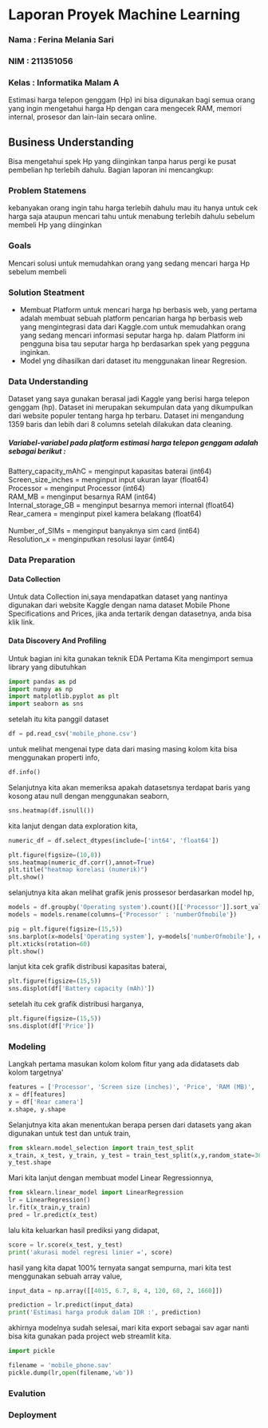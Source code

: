 # Laporan Proyek Machine Learning 
### Nama  : Ferina Melania Sari
### NIM   : 211351056
### Kelas : Informatika Malam A
Estimasi harga telepon genggam (Hp) ini bisa digunakan bagi semua orang yang ingin mengetahui harga Hp dengan cara mengecek RAM, memori internal, prosesor dan lain-lain secara online.

## Business Understanding
Bisa mengetahui spek Hp yang diinginkan tanpa harus pergi ke pusat pembelian hp terlebih dahulu.
Bagian laporan ini mencangkup:

### Problem Statemens
kebanyakan orang ingin tahu harga terlebih dahulu mau itu hanya untuk cek harga saja ataupun mencari tahu untuk menabung terlebih dahulu sebelum membeli Hp yang diinginkan

### Goals
Mencari solusi untuk memudahkan orang yang sedang mencari harga Hp sebelum membeli

### Solution Steatment
- Membuat Platform untuk mencari harga hp berbasis web, yang pertama adalah membuat sebuah platform pencarian harga hp berbasis web yang mengintegrasi data dari Kaggle.com untuk memudahkan orang yang sedang mencari informasi seputar harga hp. dalam Platform ini pengguna bisa tau seputar harga hp berdasarkan spek yang pegguna inginkan.
- Model yng dihasilkan dari dataset itu menggunakan linear Regresion.

### Data Understanding
Dataset yang saya gunakan berasal jadi Kaggle yang berisi harga telepon genggam (hp). Dataset ini merupakan sekumpulan data yang dikumpulkan dari website populer tentang harga hp terbaru. Dataset ini mengandung 1359 baris dan lebih dari 8 columns setelah dilakukan data cleaning.

##### Variabel-variabel pada platform estimasi harga telepon genggam adalah sebagai berikut :
Battery_capacity_mAhC = menginput kapasitas baterai (int64) <br>
Screen_size_inches = menginput input ukuran layar (float64) <br>
Processor = menginput Processor (int64) <br>
RAM_MB = menginput besarnya RAM (int64) <br>
Internal_storage_GB = menginput besarnya memori internal (float64) <br>
Rear_camera = menginput pixel kamera belakang (float64) <br>                       
Number_of_SIMs = menginput banyaknya sim card (int64) <br>
Resolution_x   = menginputkan resolusi layar (int64) <br>

### Data Preparation

#### Data Collection
Untuk data Collection ini,saya mendapatkan dataset yang nantinya digunakan dari website Kaggle dengan nama dataset Mobile Phone Specifications and Prices, jika anda tertarik dengan datasetnya, anda bisa klik link.


#### Data Discovery And Profiling
Untuk bagian ini kita gunakan teknik EDA
Pertama Kita mengimport semua library yang dibutuhkan
```python
import pandas as pd
import numpy as np
import matplotlib.pyplot as plt
import seaborn as sns
```

setelah itu kita panggil dataset
```python
df = pd.read_csv('mobile_phone.csv')
```

untuk melihat mengenai type data dari masing masing kolom kita bisa menggunakan properti info,
```python
df.info()
```

Selanjutnya kita akan memeriksa apakah datasetsnya terdapat baris yang kosong atau null dengan menggunakan seaborn,
```python
sns.heatmap(df.isnull())
```

kita lanjut dengan data exploration kita,
```python
numeric_df = df.select_dtypes(include=['int64', 'float64'])
```

```python
plt.figure(figsize=(10,8))
sns.heatmap(numeric_df.corr(),annot=True)
plt.title("heatmap korelasi (numerik)")
plt.show()
```

selanjutnya kita akan melihat grafik jenis prossesor berdasarkan model hp,

```python
models = df.groupby('Operating system').count()[['Processor']].sort_values(by='Processor',ascending=True).reset_index()
models = models.rename(columns={'Processor' : 'numberOfmobile'})
```

```python
pig = plt.figure(figsize=(15,5))
sns.barplot(x=models['Operating system'], y=models['numberOfmobile'], color='royalblue')
plt.xticks(rotation=60)
plt.show()
```

lanjut kita cek grafik distribusi kapasitas baterai,

```python
plt.figure(figsize=(15,5))
sns.displot(df['Battery capacity (mAh)'])
```
setelah itu cek grafik distribusi harganya,

```python
plt.figure(figsize=(15,5))
sns.displot(df['Price'])
```

### Modeling
Langkah pertama masukan kolom kolom fitur yang ada didatasets dab kolom targetnya'

```python
features = ['Processor', 'Screen size (inches)', 'Price', 'RAM (MB)', 'Battery capacity (mAh)', 'Rear camera', 'Number of SIMs', 'Resolution x']
x = df[features]
y = df['Rear camera']
x.shape, y.shape
```
Selanjutnya kita akan menentukan berapa persen dari datasets yang akan digunakan untuk test dan untuk train,

```python
from sklearn.model_selection import train_test_split
x_train, x_test, y_train, y_test = train_test_split(x,y,random_state=36)
y_test.shape
```

Mari kita lanjut dengan membuat model Linear Regressionnya,

```python
from sklearn.linear_model import LinearRegression
lr = LinearRegression()
lr.fit(x_train,y_train)
pred = lr.predict(x_test)
```
lalu kita keluarkan hasil prediksi yang didapat,

```python
score = lr.score(x_test, y_test)
print('akurasi model regresi linier =', score)
```
hasil yang kita dapat 100% ternyata sangat sempurna, mari kita test menggunakan sebuah array value,

```python
input_data = np.array([[4015, 6.7, 8, 4, 120, 68, 2, 1660]])

prediction = lr.predict(input_data)
print('Estimasi harga produk dalam IDR :', prediction)
```
akhirnya modelnya sudah selesai, mari kita export sebagai sav agar nanti bisa kita gunakan pada project web streamlit kita.

```python
import pickle

filename = 'mobile_phone.sav'
pickle.dump(lr,open(filename,'wb'))
```

### Evalution

### Deployment





